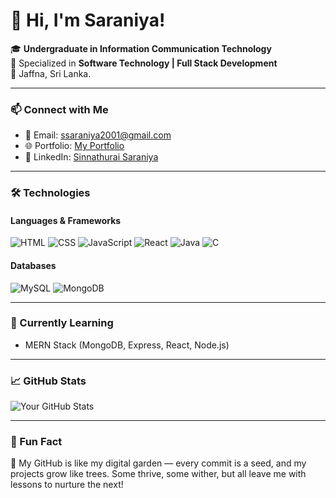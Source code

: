 # 👋 Hi, I'm Saraniya!

🎓 **Undergraduate in Information Communication Technology**  
🌟 Specialized in **Software Technology | Full Stack Development**  
📍 Jaffna, Sri Lanka.  

---

### 📫 Connect with Me
- 📧 Email: [ssaraniya2001@gmail.com](mailto:ssaraniya2001@example.com)  
- 🌐 Portfolio: [My Portfolio](#)  
- 🔗 LinkedIn: [Sinnathurai Saraniya](https://www.linkedin.com/in/saraniya2001/)  

---

### 🛠️ Technologies

#### **Languages & Frameworks**
![HTML](https://img.shields.io/badge/-HTML-E34F26?logo=html5&logoColor=white&style=flat)
![CSS](https://img.shields.io/badge/-CSS-1572B6?logo=css3&logoColor=white&style=flat)
![JavaScript](https://img.shields.io/badge/-JavaScript-F7DF1E?logo=javascript&logoColor=black&style=flat)
![React](https://img.shields.io/badge/-React-61DAFB?logo=react&logoColor=black&style=flat)
![Java](https://img.shields.io/badge/-Java-007396?logo=java&logoColor=white&style=flat)
![C](https://img.shields.io/badge/-C-A8B9CC?logo=c&logoColor=black&style=flat)

#### **Databases**
![MySQL](https://img.shields.io/badge/-MySQL-4479A1?logo=mysql&logoColor=white&style=flat)
![MongoDB](https://img.shields.io/badge/-MongoDB-47A248?logo=mongodb&logoColor=white&style=flat)

---

### 🌱 Currently Learning
- MERN Stack (MongoDB, Express, React, Node.js)

---

### 📈 GitHub Stats
![Your GitHub Stats](https://github-readme-stats.vercel.app/api?username=saraniya2001&show_icons=true&theme=radical)

---

### 🌟 Fun Fact
🌟 My GitHub is like my digital garden — every commit is a seed, and my projects grow like trees. Some thrive, some wither, but all leave me with lessons to nurture the next!
